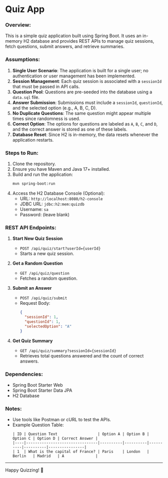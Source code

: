 
# Quiz App

### Overview:
This is a simple quiz application built using Spring Boot. It uses an in-memory H2 database and provides REST APIs to manage quiz sessions, fetch questions, submit answers, and retrieve summaries.

### Assumptions:
1. **Single User Scenario**: The application is built for a single user; no authentication or user management has been implemented.
2. **Session Management**: Each quiz session is associated with a `sessionId` that must be passed in API calls.
3. **Question Pool**: Questions are pre-seeded into the database using a `data.sql` file.
4. **Answer Submission**: Submissions must include a `sessionId`, `questionId`, and the selected option (e.g., A, B, C, D).
5. **No Duplicate Questions**: The same question might appear multiple times since randomness is used.
6. **Correct Option**: The options for questions are labeled as `A`, `B`, `C`, and `D`, and the correct answer is stored as one of these labels.
7. **Database Reset**: Since H2 is in-memory, the data resets whenever the application restarts.

### Steps to Run:
1. Clone the repository.
2. Ensure you have Maven and Java 17+ installed.
3. Build and run the application:
   ```bash
   mvn spring-boot:run
   ```
4. Access the H2 Database Console (Optional):
   - URL: `http://localhost:8080/h2-console`
   - JDBC URL: `jdbc:h2:mem:quizdb`
   - Username: `sa`
   - Password: (leave blank)

### REST API Endpoints:
1. **Start New Quiz Session**
   - `POST /api/quiz/start?userId={userId}`
   - Starts a new quiz session.

2. **Get a Random Question**
   - `GET /api/quiz/question`
   - Fetches a random question.

3. **Submit an Answer**
   - `POST /api/quiz/submit`
   - Request Body:
     ```json
     {
       "sessionId": 1,
       "questionId": 1,
       "selectedOption": "A"
     }
     ```

4. **Get Quiz Summary**
   - `GET /api/quiz/summary?sessionId={sessionId}`
   - Retrieves total questions answered and the count of correct answers.

### Dependencies:
- Spring Boot Starter Web
- Spring Boot Starter Data JPA
- H2 Database

### Notes:
- Use tools like Postman or cURL to test the APIs.
- Example Question Table:
   ```
   | ID | Question Text                  | Option A | Option B | Option C | Option D | Correct Answer |
   |----|--------------------------------|----------|----------|----------|----------|----------------|
   | 1  | What is the capital of France? | Paris    | London   | Berlin   | Madrid   | A              |
   ```

---

Happy Quizzing! 🎉
